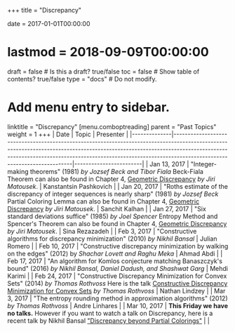 +++
title = "Discrepancy"

date = 2017-01-01T00:00:00
# lastmod = 2018-09-09T00:00:00

draft = false  # Is this a draft? true/false
toc = false  # Show table of contents? true/false
type = "docs"  # Do not modify.

# Add menu entry to sidebar.
linktitle = "Discrepancy"
[menu.comboptreading]
  parent = "Past Topics"
  weight = 1
+++
| Date         | Topic                                                                                                                                                                                                                                                                              | Presenter              |
|--------------|------------------------------------------------------------------------------------------------------------------------------------------------------------------------------------------------------------------------------------------------------------------------------------|------------------------|
| Jan 13, 2017 | "Integer-making theorems" (1981) _by Jozsef Beck and Tibor Fiala_  Beck-Fiala Theorem can also be found in Chapter 4, [Geometric Discrepancy](http://www.springer.com/us/book/9783540655282) _by Jiri Matousek_.                                                                   | Kanstantsin Pashkovich |
| Jan 20, 2017 | "Roths estimate of the discrepancy of integer sequences is nearly sharp" (1981) _by Jozsef Beck_  Partial Coloring Lemma can also be found in Chapter 4, [Geometric Discrepancy](http://www.springer.com/us/book/9783540655282) _by Jiri Matousek_.                                | Sanchit Kalhan         |
| Jan 27, 2017 | "Six standard deviations suffice" (1985) _by Joel Spencer_  Entropy Method and Spencer's Theorem can also be found in Chapter 4, [Geometric Discrepancy](http://www.springer.com/us/book/9783540655282) _by Jiri Matousek_.                                                        | Sina Rezazadeh         |
| Feb 3, 2017  | "Constructive algorithms for discrepancy minimization" (2010) _by Nikhil Bansal_                                                                                                                                                                                                   | Julian Romero          |
| Feb 10, 2017 | "Constructive discrepancy minimization by walking on the edges" (2012) by _Shachar Lovett and Raghu Meka_                                                                                                                                                                          | Ahmad Abdi             |
| Feb 17, 2017 | "An algorithm for Komlos conjecture matching Banaszczyk's bound" (2016) _by Nikhil Bansal, Daniel Dadush, and Shashwat Garg_                                                                                                                                                        | Mehdi Karimi           |
| Feb 24, 2017 | "Constructive Discrepancy Minimization for Convex Sets" (2014) _by Thomas Rothvoss_  Here is the talk [Constructive Discrepancy Minimization for Convex Sets](http://www.birs.ca/events/2014/5-day-workshops/14w5051/videos/watch/201408071603-Rothvoss.html) _by Thomas Rothvoss_ | Nathan Lindzey         |
| Mar 3, 2017  | "The entropy rounding method in approximation algorithms" (2012) _by Thomas Rothvoss_                                                                                                                                                                                              | Andre Linhares         |
| Mar 10, 2017 | **This Friday we have no talks.** However if you want to watch a talk on Discrepancy, here is a recent talk by Nikhil Bansal ["Discrepancy beyond Partial Colorings"](https://youtu.be/u_tkqqY7Hks)                                                                                |                        |
